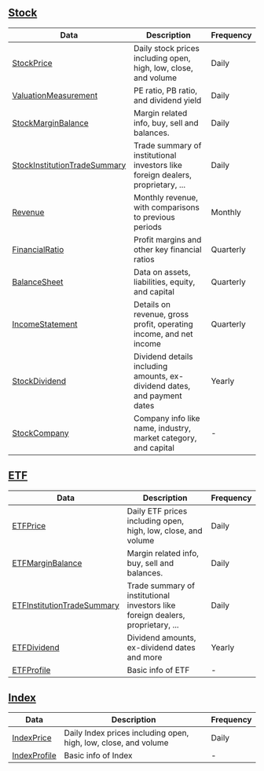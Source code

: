## [Stock](/reference/stock/#fmd.resources.stock.obj.Stock)

|Data|Description|Frequency|
|---|---|---|
|[StockPrice](/reference/stock-data-types/#fmd.resources.stock.types.StockPrice)|Daily stock prices including open, high, low, close, and volume|Daily|
|[ValuationMeasurement](/reference/stock-data-types/#fmd.resources.stock.types.ValuationMeasurement)|PE ratio, PB ratio, and dividend yield|Daily|
|[StockMarginBalance](/reference/stock-data-types/#fmd.resources.stock.types.StockMarginBalance)|Margin related info, buy, sell and balances.|Daily|
|[StockInstitutionTradeSummary](/reference/stock-data-types/#fmd.resources.stock.types.StockInstitutionTradeSummary)|Trade summary of institutional investors like foreign dealers, proprietary, ...|Daily|
|[Revenue](/reference/stock-data-types/#fmd.resources.stock.types.Revenue)|Monthly revenue, with comparisons to previous periods|Monthly|
|[FinancialRatio](/reference/stock-data-types/#fmd.resources.stock.types.FinancialRatio)|Profit margins and other key financial ratios|Quarterly|
|[BalanceSheet](/reference/stock-data-types/#fmd.resources.stock.types.BalanceSheet)|Data on assets, liabilities, equity, and capital|Quarterly|
|[IncomeStatement](/reference/stock-data-types/#fmd.resources.stock.types.IncomeStatement)|Details on revenue, gross profit, operating income, and net income|Quarterly|
|[StockDividend](/reference/stock-data-types/#fmd.resources.stock.types.StockDividend)|Dividend details including amounts, ex-dividend dates, and payment dates|Yearly|
|[StockCompany](/reference/stock-data-types/#fmd.resources.stock.types.StockCompany)|Company info like name, industry, market category, and capital|-|

## [ETF](/reference/etf/#fmd.resources.etf.obj.ETF)

|Data|Description|Frequency|
|---|---|---|
|[ETFPrice](/reference/etf-data-types/#fmd.resources.etf.types.ETFPrice)|Daily ETF prices including open, high, low, close, and volume|Daily|
|[ETFMarginBalance](/reference/stock-data-types/#fmd.resources.stock.types.ETFMarginBalance)|Margin related info, buy, sell and balances.|Daily|
|[ETFInstitutionTradeSummary](/reference/stock-data-types/#fmd.resources.stock.types.ETFInstitutionTradeSummary)|Trade summary of institutional investors like foreign dealers, proprietary, ...|Daily|
|[ETFDividend](/reference/etf-data-types/#fmd.resources.etf.types.ETFDividend)|Dividend amounts, ex-dividend dates and more|Yearly|
|[ETFProfile](/reference/etf-data-types/#fmd.resources.etf.types.ETFProfile)|Basic info of ETF|-|


## [Index](/reference/index/#fmd.resources.index.obj.Index)
|Data|Description|Frequency|
|---|---|---|
|[IndexPrice](/reference/index-data-types/#fmd.resources.index.types.IndexPrice)|Daily Index prices including open, high, low, close, and volume|Daily|
|[IndexProfile](/reference/index-data-types/#fmd.resources.index.types.IndexProfile)|Basic info of Index|-|

